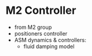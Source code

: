 # M2 Controller

 * from M2 group
 * positioners controller
 * ASM dynamics & controllers:
   * fluid damping model
